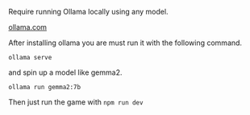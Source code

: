 Require running Ollama locally using any model.

[ollama.com](https://ollama.com)

After installing ollama you are must run it with the following command.

`ollama serve`

and spin up a model like gemma2.

`ollama run gemma2:7b`

Then just run the game with `npm run dev`
